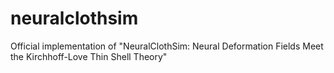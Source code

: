 # neuralclothsim
Official implementation of "NeuralClothSim: Neural Deformation Fields Meet the Kirchhoff-Love Thin Shell Theory"
